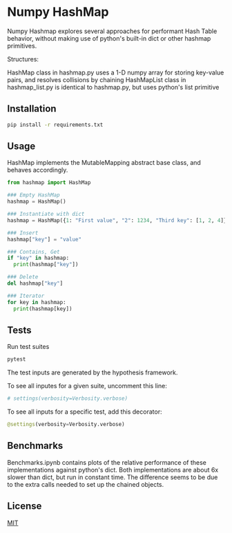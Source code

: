 # Numpy HashMap

Numpy Hashmap explores several approaches for performant Hash Table behavior, without making use of python's built-in dict or other hashmap primitives. 

Structures:

HashMap class in hashmap.py uses a 1-D numpy array for storing key-value pairs, and resolves collisions by chaining
HashMapList class in hashmap_list.py is identical to hashmap.py, but uses python's list primitive 

## Installation

```bash
pip install -r requirements.txt
```

## Usage

HashMap implements the MutableMapping abstract base class, and behaves accordingly.

```python
from hashmap import HashMap

### Empty HashMap
hashmap = HashMap()

### Instantiate with dict 
hashmap = HashMap({1: "First value", "2": 1234, "Third key": [1, 2, 4]})

### Insert
hashmap["key"] = "value"

### Contains, Get
if "key" in hashmap:
  print(hashmap["key"])

### Delete
del hashmap["key"]

### Iterator
for key in hashmap:
  print(hashmap[key])
```

## Tests

Run test suites

```bash
pytest
```

The test inputs are generated by the hypothesis framework.  

To see all inputes for a given suite, uncomment this line:

```python
# settings(verbosity=Verbosity.verbose)
```

To see all inputs for a specific test, add this decorator:
```python
@settings(verbosity=Verbosity.verbose)
```

## Benchmarks

Benchmarks.ipynb contains plots of the relative performance of these implementations against python's dict.  Both implementations are about 6x slower than dict, but run in constant time.  The difference seems to be due to the extra calls needed to set up the chained objects. 

## License
[MIT](https://choosealicense.com/licenses/mit/)